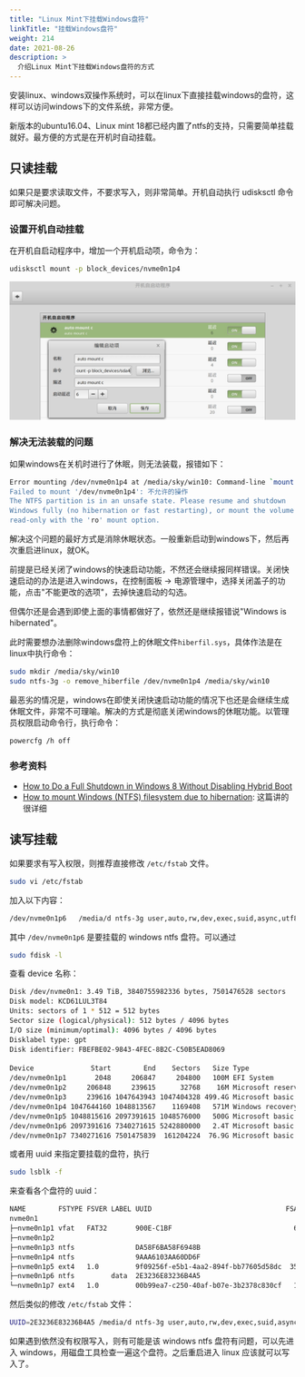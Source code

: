 ```yaml
---
title: "Linux Mint下挂载Windows盘符"
linkTitle: "挂载Windows盘符"
weight: 214
date: 2021-08-26
description: >
  介绍Linux Mint下挂载Windows盘符的方式
---
```


安装linux、windows双操作系统时，可以在linux下直接挂载windows的盘符，这样可以访问windows下的文件系统，非常方便。

新版本的ubuntu16.04、Linux mint 18都已经内置了ntfs的支持，只需要简单挂载就好。最方便的方式是在开机时自动挂载。

## 只读挂载

如果只是要求读取文件，不要求写入，则非常简单。开机自动执行 udisksctl 命令即可解决问题。

### 设置开机自动挂载

在开机自启动程序中，增加一个开机启动项，命令为：

```bash
udisksctl mount -p block_devices/nvme0n1p4
```

![](images/auto_mount_ntfs.jpg)

### 解决无法装载的问题

如果windows在关机时进行了休眠，则无法装载，报错如下：

```bash
Error mounting /dev/nvme0n1p4 at /media/sky/win10: Command-line `mount -t "ntfs" -o "uhelper=udisks2,nodev,nosuid,uid=1000,gid=1000" "/dev/nvme0n1p4" "/media/sky/win10"' exited with non-zero exit status 14: Windows is hibernated, refused to mount.
Failed to mount '/dev/nvme0n1p4': 不允许的操作
The NTFS partition is in an unsafe state. Please resume and shutdown
Windows fully (no hibernation or fast restarting), or mount the volume
read-only with the 'ro' mount option.
```

解决这个问题的最好方式是消除休眠状态。一般重新启动到windows下，然后再次重启进linux，就OK。

前提是已经关闭了windows的快速启动功能，不然还会继续报同样错误。关闭快速启动的办法是进入windows，在控制面板 -> 电源管理中，选择关闭盖子的功能，点击"不能更改的选项"，去掉快速启动的勾选。

但偶尔还是会遇到即使上面的事情都做好了，依然还是继续报错说"Windows is hibernated"。

此时需要想办法删除windows盘符上的休眠文件`hiberfil.sys`，具体作法是在linux中执行命令：

```bash
sudo mkdir /media/sky/win10
sudo ntfs-3g -o remove_hiberfile /dev/nvme0n1p4 /media/sky/win10
```

最恶劣的情况是，windows在即使关闭快速启动功能的情况下也还是会继续生成休眠文件，非常不可理喻。解决的方式是彻底关闭windows的休眠功能。以管理员权限启动命令行，执行命令：

```bash
powercfg /h off
```

### 参考资料

- [How to Do a Full Shutdown in Windows 8 Without Disabling Hybrid Boot](https://www.howtogeek.com/129021/how-to-do-a-full-shutdown-in-windows-8-without-disabling-hybrid-boot/)
- [How to mount Windows (NTFS) filesystem due to hibernation](https://wiki.manjaro.org/How_to_mount_Windows_(NTFS)_filesystem_due_to_hibernation): 这篇讲的很详细

## 读写挂载

如果要求有写入权限，则推荐直接修改 `/etc/fstab` 文件。

```bash
sudo vi /etc/fstab
```

加入以下内容：

```bash
/dev/nvme0n1p6   /media/d ntfs-3g user,auto,rw,dev,exec,suid,async,utf8,dmask=000,fmask=111 0 0 
```

其中 `/dev/nvme0n1p6` 是要挂载的 windows ntfs 盘符。可以通过 

```bash
sudo fdisk -l
```

查看 device 名称：

```bash
Disk /dev/nvme0n1: 3.49 TiB, 3840755982336 bytes, 7501476528 sectors
Disk model: KCD61LUL3T84                            
Units: sectors of 1 * 512 = 512 bytes
Sector size (logical/physical): 512 bytes / 4096 bytes
I/O size (minimum/optimal): 4096 bytes / 4096 bytes
Disklabel type: gpt
Disk identifier: FBEFBE02-9843-4FEC-8B2C-C50B5EAD8069

Device              Start        End    Sectors   Size Type
/dev/nvme0n1p1       2048     206847     204800   100M EFI System
/dev/nvme0n1p2     206848     239615      32768    16M Microsoft reserved
/dev/nvme0n1p3     239616 1047643943 1047404328 499.4G Microsoft basic data
/dev/nvme0n1p4 1047644160 1048813567    1169408   571M Windows recovery environment
/dev/nvme0n1p5 1048815616 2097391615 1048576000   500G Microsoft basic data
/dev/nvme0n1p6 2097391616 7340271615 5242880000   2.4T Microsoft basic data
/dev/nvme0n1p7 7340271616 7501475839  161204224  76.9G Microsoft basic data
```

或者用 uuid 来指定要挂载的盘符，执行 

```bash
sudo lsblk -f
```

来查看各个盘符的 uuid：

```bash
NAME        FSTYPE FSVER LABEL UUID                                 FSAVAIL FSUSE% MOUNTPOINTS
nvme0n1                                                                            
├─nvme0n1p1 vfat   FAT32       900E-C1BF                              64.9M    32% /boot/efi
├─nvme0n1p2                                                                        
├─nvme0n1p3 ntfs               DA58F6BA58F6948B                                    
├─nvme0n1p4 ntfs               9AAA6103AA60DD6F                                    
├─nvme0n1p5 ext4   1.0         9f09256f-e5b1-4aa2-894f-bb77605d58dc  358.5G    22% /
├─nvme0n1p6 ntfs         data  2E3236E83236B4A5                        1.5T    37% /media/d
└─nvme0n1p7 ext4   1.0         00b99ea7-c250-40af-b07e-3b2378c830cf   11.8G    79% /timeshift
```

然后类似的修改 `/etc/fstab` 文件：

```bash
UUID=2E3236E83236B4A5 /media/d ntfs-3g user,auto,rw,dev,exec,suid,async,utf8,dmask=000,fmask=111 0 0
```

如果遇到依然没有权限写入，则有可能是该 windows ntfs 盘符有问题，可以先进入 windows，用磁盘工具检查一遍这个盘符。之后重启进入 linux 应该就可以写入了。

